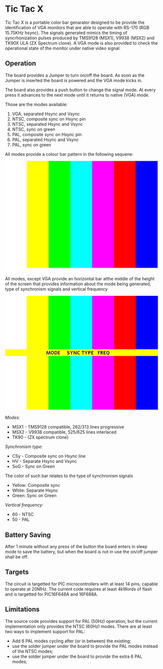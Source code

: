# Tic Tac X

Tic Tac X is a portable color bar genarator designed to be provide the identification of VGA monitors that are able to operate with RS-170 (RGB 15.75KHz hsync).
The signals generated mimics the timing of syncrhonization pulses produced by TMS9128 (MSX1), V9938 (MSX2) and TK90X ULA (ZX Spectrum clone). A VGA mode is also provided to check the operational state of the monitor under native video signal. 


## Operation
The board provides a Jumper to turn on/off the board. As soon as the Jumper is inserted the board is powered and the VGA mode kicks in.

The board also provides a push button to change the signal mode. At every press it advances to the next mode until it returns to native (VGA) mode.

Those are the modes available:

1. VGA,  separated Hsync and Vsync 
2. NTSC, composite sync on Hsync pin
3. NTSC, separated Hsync and Vsync 
4. NTSC, sync on green
5. PAL,  composite sync on Hsync pin
6. PAL,  separated Hsync and Vsync 
7. PAL,  sync on green


All modes provide a colour bar pattern in the following sequene:

![Colour Bars](/doc/colorBars.png)

All modes, except VGA provide an horizontal bar atthe middle of the height of the screen that provides information about the mode being generated, type of synchronism signals and vertical frequency
 
![Colour Bars and Indication](/doc/colorBarsIndication.png)

*Modes:*
* MSX1 - TMS9128 compatible, 262/313 lines progressive
* MSX2 - V9938 compatible, 525/625 lines interlaced
* TK90 - (ZX spectrum clone)

*Synchronism type:*
* CSy - Composite sync on Hsync line
* HV  - Separate Hsync and Vsync
* SoG - Sync on Green


The color of such bar relates to the type of synchronism signals
* Yellow: Composite sync
* White:  Separate Hsync
* Green:  Sync on Green

*Vertical frequency:*
* 60 - NTSC
* 50 - PAL


## Battery Saving
After 1 minute without any press of the button the board enters in sleep mode to save the battery, but when the board is not in use the on/off jumper shall be off.

## Targets
The circuit is targetted for PIC microcontrollers with at least 14 pins, capable to operate at 20MHz. The current code requires at least 4kWords of flash and is targetted for PIC16F648A and 16F688A. 

## Limitations
The source code provides support for PAL (50Hz) operation, but the current implementation only provides the NTSC (60Hz) modes. 
There are at least two ways to implement support for PAL:
* Add 6 PAL modes cycling after (or in between) the existing;
* use the solder jumper under the board to provide the PAL modes instead of the NTSC modes;
* use the solder jumper under the board to provide the extra 6 PAL modes;

